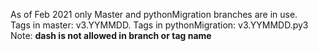 As of Feb 2021 only Master and pythonMigration branches are in use.\
Tags in master: v3.YYMMDD. Tags in pythonMigration: v3.YYMMDD.py3\
Note: **dash is not allowed in branch or tag name** 


